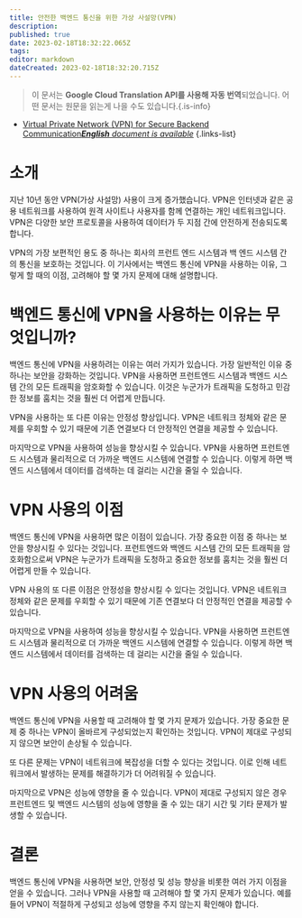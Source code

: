 ```yaml
---
title: 안전한 백엔드 통신을 위한 가상 사설망(VPN)
description: 
published: true
date: 2023-02-18T18:32:22.065Z
tags: 
editor: markdown
dateCreated: 2023-02-18T18:32:20.715Z
---
```


> 이 문서는 **Google Cloud Translation API를 사용해 자동 번역**되었습니다.
어떤 문서는 원문을 읽는게 나을 수도 있습니다.{.is-info}



- [Virtual Private Network (VPN) for Secure Backend Communication***English** document is available*](/en/Knowledge-base/Backend/virtual-private-network-vpn-for-secure-backend-communication)
{.links-list}


# 소개

지난 10년 동안 VPN(가상 사설망) 사용이 크게 증가했습니다. VPN은 인터넷과 같은 공용 네트워크를 사용하여 원격 사이트나 사용자를 함께 연결하는 개인 네트워크입니다. VPN은 다양한 보안 프로토콜을 사용하여 데이터가 두 지점 간에 안전하게 전송되도록 합니다.

VPN의 가장 보편적인 용도 중 하나는 회사의 프런트 엔드 시스템과 백 엔드 시스템 간의 통신을 보호하는 것입니다. 이 기사에서는 백엔드 통신에 VPN을 사용하는 이유, 그렇게 할 때의 이점, 고려해야 할 몇 가지 문제에 대해 설명합니다.

# 백엔드 통신에 VPN을 사용하는 이유는 무엇입니까?

백엔드 통신에 VPN을 사용하려는 이유는 여러 가지가 있습니다. 가장 일반적인 이유 중 하나는 보안을 강화하는 것입니다. VPN을 사용하면 프런트엔드 시스템과 백엔드 시스템 간의 모든 트래픽을 암호화할 수 있습니다. 이것은 누군가가 트래픽을 도청하고 민감한 정보를 훔치는 것을 훨씬 더 어렵게 만듭니다.

VPN을 사용하는 또 다른 이유는 안정성 향상입니다. VPN은 네트워크 정체와 같은 문제를 우회할 수 있기 때문에 기존 연결보다 더 안정적인 연결을 제공할 수 있습니다.

마지막으로 VPN을 사용하여 성능을 향상시킬 수 있습니다. VPN을 사용하면 프런트엔드 시스템과 물리적으로 더 가까운 백엔드 시스템에 연결할 수 있습니다. 이렇게 하면 백엔드 시스템에서 데이터를 검색하는 데 걸리는 시간을 줄일 수 있습니다.

# VPN 사용의 이점

백엔드 통신에 VPN을 사용하면 많은 이점이 있습니다. 가장 중요한 이점 중 하나는 보안을 향상시킬 수 있다는 것입니다. 프런트엔드와 백엔드 시스템 간의 모든 트래픽을 암호화함으로써 VPN은 누군가가 트래픽을 도청하고 중요한 정보를 훔치는 것을 훨씬 더 어렵게 만들 수 있습니다.

VPN 사용의 또 다른 이점은 안정성을 향상시킬 수 있다는 것입니다. VPN은 네트워크 정체와 같은 문제를 우회할 수 있기 때문에 기존 연결보다 더 안정적인 연결을 제공할 수 있습니다.

마지막으로 VPN을 사용하여 성능을 향상시킬 수 있습니다. VPN을 사용하면 프런트엔드 시스템과 물리적으로 더 가까운 백엔드 시스템에 연결할 수 있습니다. 이렇게 하면 백엔드 시스템에서 데이터를 검색하는 데 걸리는 시간을 줄일 수 있습니다.

# VPN 사용의 어려움

백엔드 통신에 VPN을 사용할 때 고려해야 할 몇 가지 문제가 있습니다. 가장 중요한 문제 중 하나는 VPN이 올바르게 구성되었는지 확인하는 것입니다. VPN이 제대로 구성되지 않으면 보안이 손상될 수 있습니다.

또 다른 문제는 VPN이 네트워크에 복잡성을 더할 수 있다는 것입니다. 이로 인해 네트워크에서 발생하는 문제를 해결하기가 더 어려워질 수 있습니다.

마지막으로 VPN은 성능에 영향을 줄 수 있습니다. VPN이 제대로 구성되지 않은 경우 프런트엔드 및 백엔드 시스템의 성능에 영향을 줄 수 있는 대기 시간 및 기타 문제가 발생할 수 있습니다.

# 결론

백엔드 통신에 VPN을 사용하면 보안, 안정성 및 성능 향상을 비롯한 여러 가지 이점을 얻을 수 있습니다. 그러나 VPN을 사용할 때 고려해야 할 몇 가지 문제가 있습니다. 예를 들어 VPN이 적절하게 구성되고 성능에 영향을 주지 않는지 확인해야 합니다.